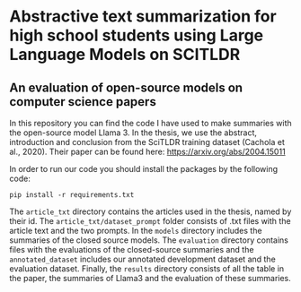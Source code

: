 # Abstractive text summarization for high school students using Large Language Models on SCITLDR
## An evaluation of open-source models on computer science papers

In this repository you can find the code I have used to make summaries with the open-source model Llama 3. 
In the thesis, we use the abstract, introduction and conclusion from the SciTLDR training dataset (Cachola et al., 2020).
Their paper can be found here: https://arxiv.org/abs/2004.15011 

In order to run our code you should install the packages by the following code:
```
pip install -r requirements.txt
```

The `article_txt` directory contains the articles used in the thesis, named by their id. The `article_txt/dataset_prompt` folder consists of .txt files with the article text and the two prompts. In the `models` directory includes the summaries of the closed source models. The `evaluation` directory contains files with the evaluations of the closed-source summaries and the `annotated_dataset` includes our annotated development dataset and the evaluation dataset. Finally, the `results` directory consists of all the table in the paper, the summaries of Llama3 and the evaluation of these summaries. 
